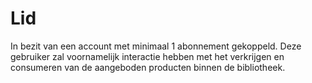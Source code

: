 # Lid
In bezit van een account met minimaal 1 abonnement gekoppeld. Deze gebruiker zal voornamelijk interactie hebben met het verkrijgen en consumeren van de 
aangeboden producten binnen de bibliotheek.
